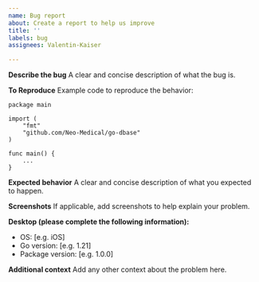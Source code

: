 ```yaml
---
name: Bug report
about: Create a report to help us improve
title: ''
labels: bug
assignees: Valentin-Kaiser

---
```


**Describe the bug**
A clear and concise description of what the bug is.

**To Reproduce**
Example code to reproduce the behavior:
```golang
package main

import (
    "fmt"
    "github.com/Neo-Medical/go-dbase"
)

func main() {
    ...
}
```

**Expected behavior**
A clear and concise description of what you expected to happen.

**Screenshots**
If applicable, add screenshots to help explain your problem.

**Desktop (please complete the following information):**
- OS: [e.g. iOS]
- Go version: [e.g. 1.21]
- Package version: [e.g. 1.0.0]

**Additional context**
Add any other context about the problem here.
